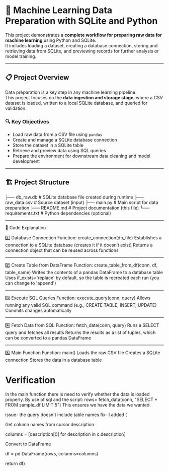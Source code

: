 # 🧠 Machine Learning Data Preparation with SQLite and Python

This project demonstrates a **complete workflow for preparing raw data for machine learning** using Python and SQLite.  
It includes loading a dataset, creating a database connection, storing and retrieving data from SQLite, and previewing records for further analysis or model training.

---

## 📋 Project Overview

Data preparation is a key step in any machine learning pipeline.  
This project focuses on the **data ingestion and storage stage**, where a CSV dataset is loaded, written to a local SQLite database, and queried for validation.

### 🔍 Key Objectives

- Load raw data from a CSV file using `pandas`
- Create and manage a SQLite database connection
- Store the dataset in a SQLite table
- Retrieve and preview data using SQL queries
- Prepare the environment for downstream data cleaning and model development

---

## 🏗️ Project Structure
├── db_raw.db # SQLite database file created during runtime
├── raw_data.csv # Source dataset (input)
├── main.py # Main script for data preparation
├── README.md # Project documentation (this file)
└── requirements.txt # Python dependencies (optional)

---

🧩 Code Explanation

1️⃣ Database Connection
Function: create_connection(db_file)
Establishes a connection to a SQLite database (creates it if it doesn’t exist)
Returns a connection object that can be reused across functions

---

2️⃣ Create Table from DataFrame
Function: create_table_from_df(conn, df, table_name)
Writes the contents of a pandas DataFrame to a database table
Uses if_exists='replace' by default, so the table is recreated each run (you can change to 'append')

---

3️⃣ Execute SQL Queries
Function: execute_query(conn, query)
Allows running any valid SQL command (e.g., CREATE TABLE, INSERT, UPDATE)
Commits changes automatically

---

4️⃣ Fetch Data from SQL
Function: fetch_data(conn, query)
Runs a SELECT query and fetches all results
Returns the results as a list of tuples, which can be converted to a pandas DataFrame

---

5️⃣ Main Function
Function: main()
Loads the raw CSV file
Creates a SQLite connection
Stores the data in a database table

# Verification
In the main function there is need to verify whether the data is loaded properly.
By use of sql and the script: rows= fetch_data(conn, "SELECT * FROM sample_df LIMIT 5")
This ensures we have the data we wanted.

issue- the query doesn't include table names
fix- I added (

Get column names from cursor.description

columns = [description[0] for description in c.description]

Convert to DataFrame

df = pd.DataFrame(rows, columns=columns)

return df)
        
        
